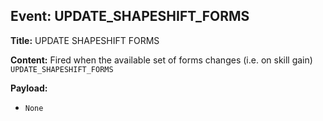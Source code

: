 ## Event: UPDATE_SHAPESHIFT_FORMS

**Title:** UPDATE SHAPESHIFT FORMS

**Content:**
Fired when the available set of forms changes (i.e. on skill gain)
`UPDATE_SHAPESHIFT_FORMS`

**Payload:**
- `None`